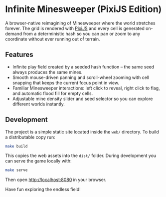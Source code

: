 # Infinite Minesweeper (PixiJS Edition)

A browser-native reimagining of Minesweeper where the world stretches forever. The grid is rendered with [PixiJS](https://pixijs.com/) and every cell is generated on-demand from a deterministic hash so you can pan or zoom to any coordinate without ever running out of terrain.

## Features

- Infinite play field created by a seeded hash function – the same seed always produces the same mines.
- Smooth mouse-driven panning and scroll-wheel zooming with cell snapping that keeps the current focus point in view.
- Familiar Minesweeper interactions: left click to reveal, right click to flag, and automatic flood fill for empty cells.
- Adjustable mine density slider and seed selector so you can explore different worlds instantly.

## Development

The project is a simple static site located inside the `web/` directory. To build a distributable copy run:

```sh
make build
```

This copies the web assets into the `dist/` folder. During development you can serve the game locally with:

```sh
make serve
```

Then open <http://localhost:8080> in your browser.

Have fun exploring the endless field!
